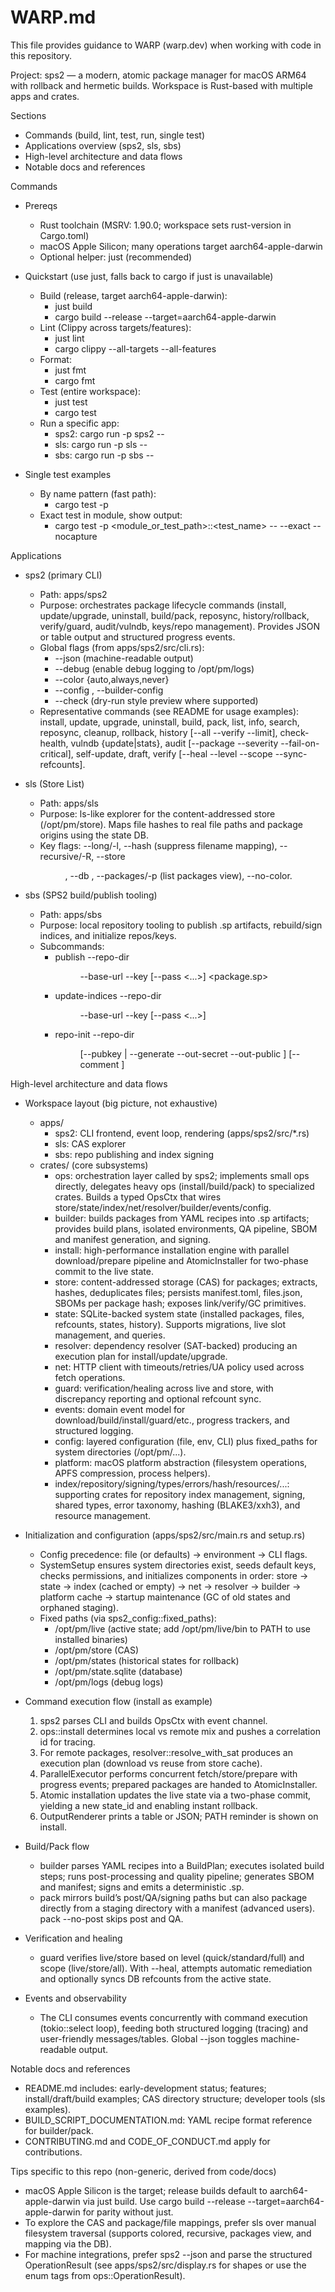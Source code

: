 # WARP.md

This file provides guidance to WARP (warp.dev) when working with code in this repository.

Project: sps2 — a modern, atomic package manager for macOS ARM64 with rollback and hermetic builds. Workspace is Rust-based with multiple apps and crates.

Sections
- Commands (build, lint, test, run, single test)
- Applications overview (sps2, sls, sbs)
- High-level architecture and data flows
- Notable docs and references

Commands
- Prereqs
  - Rust toolchain (MSRV: 1.90.0; workspace sets rust-version in Cargo.toml)
  - macOS Apple Silicon; many operations target aarch64-apple-darwin
  - Optional helper: just (recommended)

- Quickstart (use just, falls back to cargo if just is unavailable)
  - Build (release, target aarch64-apple-darwin):
    - just build
    - cargo build --release --target=aarch64-apple-darwin
  - Lint (Clippy across targets/features):
    - just lint
    - cargo clippy --all-targets --all-features
  - Format:
    - just fmt
    - cargo fmt
  - Test (entire workspace):
    - just test
    - cargo test
  - Run a specific app:
    - sps2: cargo run -p sps2 -- <args>
    - sls: cargo run -p sls -- <args>
    - sbs: cargo run -p sbs -- <args>

- Single test examples
  - By name pattern (fast path):
    - cargo test -p <crate> <substring>
  - Exact test in module, show output:
    - cargo test -p <crate> <module_or_test_path>::<test_name> -- --exact --nocapture

Applications
- sps2 (primary CLI)
  - Path: apps/sps2
  - Purpose: orchestrates package lifecycle commands (install, update/upgrade, uninstall, build/pack, reposync, history/rollback, verify/guard, audit/vulndb, keys/repo management). Provides JSON or table output and structured progress events.
  - Global flags (from apps/sps2/src/cli.rs):
    - --json (machine-readable output)
    - --debug (enable debug logging to /opt/pm/logs)
    - --color {auto,always,never}
    - --config <PATH>, --builder-config <PATH>
    - --check (dry-run style preview where supported)
  - Representative commands (see README for usage examples): install, update, upgrade, uninstall, build, pack, list, info, search, reposync, cleanup, rollback, history [--all --verify --limit], check-health, vulndb {update|stats}, audit [--package --severity --fail-on-critical], self-update, draft, verify [--heal --level --scope --sync-refcounts].

- sls (Store List)
  - Path: apps/sls
  - Purpose: ls-like explorer for the content-addressed store (/opt/pm/store). Maps file hashes to real file paths and package origins using the state DB.
  - Key flags: --long/-l, --hash (suppress filename mapping), --recursive/-R, --store <DIR>, --db <PATH>, --packages/-p (list packages view), --no-color.

- sbs (SPS2 build/publish tooling)
  - Path: apps/sbs
  - Purpose: local repository tooling to publish .sp artifacts, rebuild/sign indices, and initialize repos/keys.
  - Subcommands:
    - publish --repo-dir <DIR> --base-url <URL> --key <PATH> [--pass <...>] <package.sp>
    - update-indices --repo-dir <DIR> --base-url <URL> --key <PATH> [--pass <...>]
    - repo-init --repo-dir <DIR> [--pubkey <PUBFILE> | --generate --out-secret <PATH> --out-public <PATH>] [--comment <TEXT>]

High-level architecture and data flows
- Workspace layout (big picture, not exhaustive)
  - apps/
    - sps2: CLI frontend, event loop, rendering (apps/sps2/src/*.rs)
    - sls: CAS explorer
    - sbs: repo publishing and index signing
  - crates/ (core subsystems)
    - ops: orchestration layer called by sps2; implements small ops directly, delegates heavy ops (install/build/pack) to specialized crates. Builds a typed OpsCtx that wires store/state/index/net/resolver/builder/events/config.
    - builder: builds packages from YAML recipes into .sp artifacts; provides build plans, isolated environments, QA pipeline, SBOM and manifest generation, and signing.
    - install: high-performance installation engine with parallel download/prepare pipeline and AtomicInstaller for two-phase commit to the live state.
    - store: content-addressed storage (CAS) for packages; extracts, hashes, deduplicates files; persists manifest.toml, files.json, SBOMs per package hash; exposes link/verify/GC primitives.
    - state: SQLite-backed system state (installed packages, files, refcounts, states, history). Supports migrations, live slot management, and queries.
    - resolver: dependency resolver (SAT-backed) producing an execution plan for install/update/upgrade.
    - net: HTTP client with timeouts/retries/UA policy used across fetch operations.
    - guard: verification/healing across live and store, with discrepancy reporting and optional refcount sync.
    - events: domain event model for download/build/install/guard/etc., progress trackers, and structured logging.
    - config: layered configuration (file, env, CLI) plus fixed_paths for system directories (/opt/pm/...).
    - platform: macOS platform abstraction (filesystem operations, APFS compression, process helpers).
    - index/repository/signing/types/errors/hash/resources/...: supporting crates for repository index management, signing, shared types, error taxonomy, hashing (BLAKE3/xxh3), and resource management.

- Initialization and configuration (apps/sps2/src/main.rs and setup.rs)
  - Config precedence: file (or defaults) → environment → CLI flags.
  - SystemSetup ensures system directories exist, seeds default keys, checks permissions, and initializes components in order: store → state → index (cached or empty) → net → resolver → builder → platform cache → startup maintenance (GC of old states and orphaned staging).
  - Fixed paths (via sps2_config::fixed_paths):
    - /opt/pm/live (active state; add /opt/pm/live/bin to PATH to use installed binaries)
    - /opt/pm/store (CAS)
    - /opt/pm/states (historical states for rollback)
    - /opt/pm/state.sqlite (database)
    - /opt/pm/logs (debug logs)

- Command execution flow (install as example)
  1) sps2 parses CLI and builds OpsCtx with event channel.
  2) ops::install determines local vs remote mix and pushes a correlation id for tracing.
  3) For remote packages, resolver::resolve_with_sat produces an execution plan (download vs reuse from store cache).
  4) ParallelExecutor performs concurrent fetch/store/prepare with progress events; prepared packages are handed to AtomicInstaller.
  5) Atomic installation updates the live state via a two-phase commit, yielding a new state_id and enabling instant rollback.
  6) OutputRenderer prints a table or JSON; PATH reminder is shown on install.

- Build/Pack flow
  - builder parses YAML recipes into a BuildPlan; executes isolated build steps; runs post-processing and quality pipeline; generates SBOM and manifest; signs and emits a deterministic .sp.
  - pack mirrors build’s post/QA/signing paths but can also package directly from a staging directory with a manifest (advanced users). pack --no-post skips post and QA.

- Verification and healing
  - guard verifies live/store based on level (quick/standard/full) and scope (live/store/all). With --heal, attempts automatic remediation and optionally syncs DB refcounts from the active state.

- Events and observability
  - The CLI consumes events concurrently with command execution (tokio::select loop), feeding both structured logging (tracing) and user-friendly messages/tables. Global --json toggles machine-readable output.

Notable docs and references
- README.md includes: early-development status; features; install/draft/build examples; CAS directory structure; developer tools (sls examples).
- BUILD_SCRIPT_DOCUMENTATION.md: YAML recipe format reference for builder/pack.
- CONTRIBUTING.md and CODE_OF_CONDUCT.md apply for contributions.

Tips specific to this repo (non-generic, derived from code/docs)
- macOS Apple Silicon is the target; release builds default to aarch64-apple-darwin via just build. Use cargo build --release --target=aarch64-apple-darwin for parity without just.
- To explore the CAS and package/file mappings, prefer sls over manual filesystem traversal (supports colored, recursive, packages view, and mapping via the DB).
- For machine integrations, prefer sps2 --json and parse the structured OperationResult (see apps/sps2/src/display.rs for shapes or use the enum tags from ops::OperationResult).

